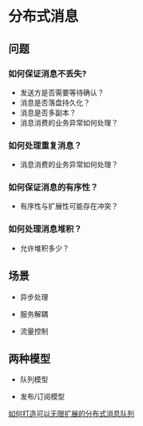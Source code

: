 # 分布式消息
## 问题

### 如何保证消息不丢失?
- 发送方是否需要等待确认？
- 消息是否落盘持久化？
- 消息是否多副本？
- 消息消费的业务异常如何处理？

### 如何处理重复消息？
- 消息消费的业务异常如何处理？

### 如何保证消息的有序性？
- 有序性与扩展性可能存在冲突？

### 如何处理消息堆积？
- 允许堆积多少？

## 场景

- 异步处理

- 服务解耦

- 流量控制

## 两种模型

- 队列模型

- 发布/订阅模型

[如何打造可以无限扩展的分布式消息队列](https://www.infoq.cn/article/IKqw6FSiDfCMQk2uqmwo)